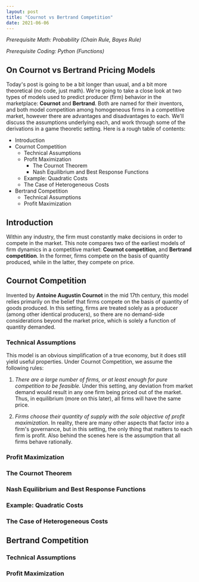```yaml
---
layout: post
title: "Cournot vs Bertrand Competition"
date: 2021-06-06
---
```


_Prerequisite Math: Probability (Chain Rule, Bayes Rule)_

_Prerequisite Coding: Python (Functions)_

## On Cournot vs Bertrand Pricing Models

Today's post is going to be a bit longer than usual, and a bit more theoretical (no code, just math). We're going to take a close look at two types of models used to predict producer (firm) behavior in the marketplace: __Cournot__ and __Bertrand__. Both are named for their inventors, and both model competition among homogeneous firms in a competitive market, however there are advantages and disadvantages to each. We'll discuss the assumptions underlying each, and work through some of the derivations in a game theoretic setting. Here is a rough table of contents:

- Introduction
- Cournot Competition
    - Technical Assumptions
    - Profit Maximization
        - The Cournot Theorem
        - Nash Equilibrium and Best Response Functions
    - Example: Quadratic Costs
    - The Case of Heterogeneous Costs
- Bertrand Competition
    - Technical Assumptions
    - Profit Maximization

## Introduction

Within any industry, the firm must constantly make decisions in order to compete in the market. This note compares two of the earliest models of firm dynamics in a competitive market: __Cournot competition__, and __Bertrand competition__. In the former, firms compete on the basis of quantity produced, while in the latter, they compete on price.

## Cournot Competition

Invented by __Antoine Augustin Cournot__ in the mid 17th century, this model relies primarily on the belief that firms compete on the basis of quantity of goods produced. In this setting, firms are treated solely as a producer (among other identical producers), so there are no demand-side considerations beyond the market price, which is solely a function of quantity demanded.

### Technical Assumptions

This model is an obvious simplification of a true economy, but it does still yield useful properties. Under Cournot Competition, we assume the following rules:

1. _There are a large number of firms, or at least enough for pure competition to be feasible._ Under this setting, any deviation from market demand would result in any one firm being priced out of the market. Thus, in equilibrium (more on this later), all firms will have the same price.

2. _Firms choose their quantity of supply with the sole objective of profit maximization_. In reality, there are many other aspects that factor into a firm's governance, but in this setting, the only thing that matters to each firm is profit. Also behind the scenes here is the assumption that all firms behave rationally.

### Profit Maximization
### The Cournot Theorem
### Nash Equilibrium and Best Response Functions
### Example: Quadratic Costs
### The Case of Heterogeneous Costs
## Bertrand Competition
### Technical Assumptions
### Profit Maximization